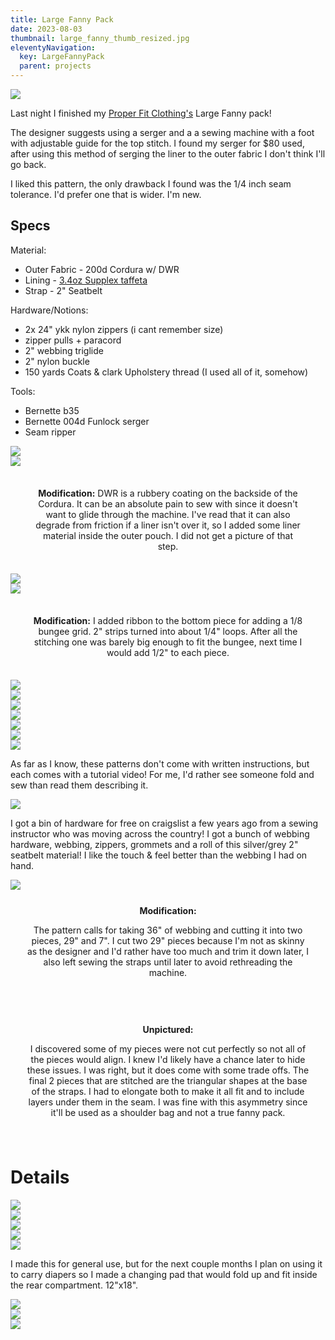 ```yaml
---
title: Large Fanny Pack
date: 2023-08-03
thumbnail: large_fanny_thumb_resized.jpg
eleventyNavigation:
  key: LargeFannyPack
  parent: projects
---
```

<div style="width:75%;">
  <img style="margin:0 auto;" src="large_fanny_thumb_resized.jpg"/>
</div>

Last night I finished my [Proper Fit Clothing's](https://www.properfitclothing.com/product-page/large-fanny-pack-pattern-download) Large Fanny pack! 

The designer suggests using a serger and a a sewing machine with a foot with adjustable guide for the top stitch. I found my serger for $80 used, after using this method of serging the liner to the outer fabric I don't think I'll go back. 

I liked this pattern, the only drawback I found was the 1/4 inch seam tolerance. I'd prefer one that is wider. I'm new.

## Specs

Material:
- Outer Fabric - 200d Cordura w/ DWR
- Lining - [3.4oz Supplex taffeta](https://ripstopbytheroll.com/products/nylon-taslan)
- Strap - 2" Seatbelt

Hardware/Notions:
- 2x 24" ykk nylon zippers (i cant remember size)
- zipper pulls + paracord
- 2" webbing triglide
- 2" nylon buckle
- 150 yards Coats & clark Upholstery thread (I used all of it, somehow)

Tools:
- Bernette b35
- Bernette 004d Funlock serger
- Seam ripper


<div class="row">
  <div class="column">
    <img src="20230720_204300_resized.jpg"/>
  </div>
  <div class="column gallerySideBySideRight">
    <img src="20230720_204848_resized.jpg"/>  
  </div>
</div>

<div class="dashedBorder" style="margin:20px; padding:15px;">
  <div style="text-align:center;">
    <b>Modification:</b>
    DWR is a rubbery coating on the backside of the Cordura. It can be an absolute pain to sew with since it doesn't want to glide through the machine. I've read that it can also degrade from friction if a liner isn't over it, so I added some liner material inside the outer pouch. I did not get a picture of that step.
  </div>
</div>

<div class="row">
  <div class="column">
 <img src="20230720_211034_resized.jpg"/>
  </div>
  <div class="column gallerySideBySideRight" >
<img src="20230724_212510_resized.jpg"/>  
  </div>
</div>

<div class="dashedBorder" style="margin:20px; padding:15px;">
  <div style="text-align:center;">
    <b>Modification:</b>
    I added ribbon to the bottom piece for adding a 1/8 bungee grid. 2" strips turned into about 1/4" loops. After all the stitching one was barely big enough to fit the bungee, next time I would add 1/2" to each piece.
  </div>
</div>

<div class="row">
  <div class="column">
    <img src="20230724_213226_resized.jpg"/>
  </div>
  <div class="column gallerySideBySideRight" >
    <img src="20230724_213655_resized.jpg"/>
  </div>
</div>

<div class="row">
  <div class="column">
    <!-- <img src="20230725_213140.jpg"/> -->
     <img src="20230725_215424_resized.jpg"/>
  </div>
  <div class="column gallerySideBySideRight" >
    <img src="20230725_215427_resized.jpg"/>
  </div>
</div>

<!-- Landscape -->
<div class="row">
  <img src="20230725_220008_resized.jpg"/>
</div>


<div class="row">
  <div class="column">
    <img src="20230728_211344_resized.jpg"/>
  </div>
  <div class="column gallerySideBySideRight" >
    <img src="20230801_223636_resized.jpg"/>
  </div>
</div>


<!-- Landscape -->
As far as I know, these patterns don't come with written instructions, but each comes with a tutorial video! For me, I'd rather see someone fold and sew than read them describing it.
<div class="row">
  <img src="20230802_205054_landscape_resized.jpg"/>
</div>

I got a bin of hardware for free on craigslist a few years ago from a sewing instructor who was moving across the country! I got a bunch of webbing hardware, webbing, zippers, grommets and a roll of this silver/grey 2" seatbelt material! I like the touch & feel better than the webbing I had on hand.


<!-- <div class="dashedBorder" style="margin-bottom:20px; padding:15px;">
  <div style="text-align:center; padding:25px;">
    <b>Modification:</b>
    The pattern calls for taking 36" and cutting it into two pieces, 29" and 7". I cut two 29" pieces because I'm not as skinny as the designer and I'd rather have too much and trim it down later.
  </div>
</div> -->


<div class="row">
  <div class="column">
    <img src="20230802_210138_resized.jpg"/>
  </div>
  <div class="column gallerySideBySideRight" >
     <div style="text-align:center;  padding:25px;" class="dashedBorder">
        <b>Modification:</b>
        <p>
        The pattern calls for taking 36" of webbing and cutting it into two pieces, 29" and 7". I cut two 29" pieces because I'm not as skinny as the designer and I'd rather have too much and trim it down later, I also left sewing the straps until later to avoid rethreading the machine.
        </p>
    </div>
  </div>
</div>
 <div style="text-align:center;  padding:25px;margin:10px auto" class="dashedBorder">
      <b>Unpictured:</b>
      <p>I discovered some of my pieces were not cut perfectly so not all of the pieces would align. I knew I'd likely have a chance later to hide these issues. I was right, but it does come with some trade offs. The final 2 pieces that are stitched are the triangular shapes at the base of the straps. I had to elongate both to make it all fit and to include layers under them in the seam. I was fine with this asymmetry since it'll be used as a shoulder bag and not a true fanny pack. </p>
 </div>


<h1> Details </h1>

<div class="row">
  <img src="20230802_220944_resized.jpg"/>
</div>

<div class="row">
  <div class="column">
    <img src="20230802_220954_resized.jpg"/>
  </div>
  <div class="column gallerySideBySideRight" >
    <img src="20230802_220958_resized.jpg"/>
  </div>
</div>
<div class="row">
  <div class="column">
    <img src="20230802_222902_resized.jpg"/>
  </div>
  <div class="column gallerySideBySideRight" >
    <img src="20230802_222153_resized.jpg"/>
  </div>
</div>


I made this for general use, but for the next couple months I plan on using it to carry diapers so I made a changing pad that would fold up and fit inside the rear compartment. 12"x18".
<div class="row">
  <div class="column">
    <img src="20230806_212540_resized.jpg"/>
  </div>
  <div class="column gallerySideBySideRight" >
    <img src="20230806_215131_resized.jpg"/>
  </div>
</div>
<div class="row">
  <img src="20230806_215440_resized.jpg"/>
</div>